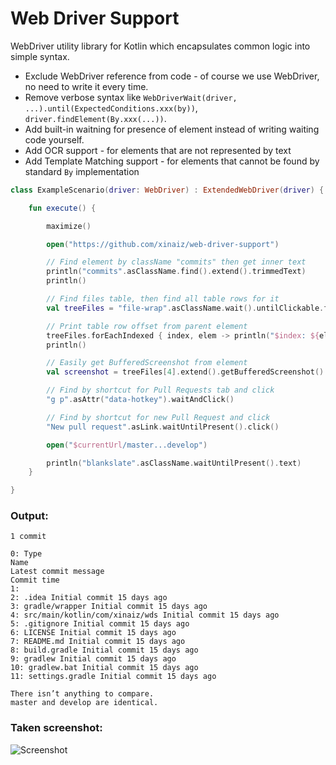 # Web Driver Support
WebDriver utility library for Kotlin which encapsulates common logic into simple syntax.
* Exclude WebDriver reference from code - of course we use WebDriver, no need to write it every time.
* Remove verbose syntax like `WebDriverWait(driver, ...).until(ExpectedConditions.xxx(by))`, `driver.findElement(By.xxx(...))`.
* Add built-in waitning for presence of element instead of writing waiting code yourself.
* Add OCR support - for elements that are not represented by text
* Add Template Matching support - for elements that cannot be found by standard `By` implementation

```kotlin
class ExampleScenario(driver: WebDriver) : ExtendedWebDriver(driver) {

    fun execute() {

        maximize()

        open("https://github.com/xinaiz/web-driver-support")

        // Find element by className "commits" then get inner text
        println("commits".asClassName.find().extend().trimmedText)
        println()

        // Find files table, then find all table rows for it
        val treeFiles = "file-wrap".asClassName.wait().untilClickable.findElements("tr".asTag.by)

        // Print table row offset from parent element
        treeFiles.forEachIndexed { index, elem -> println("$index: ${elem.text}") }
        println()

        // Easily get BufferedScreenshot from element
        val screenshot = treeFiles[4].extend().getBufferedScreenshot()

        // Find by shortcut for Pull Requests tab and click
        "g p".asAttr("data-hotkey").waitAndClick()

        // Find by shortcut for new Pull Request and click
        "New pull request".asLink.waitUntilPresent().click()

        open("$currentUrl/master...develop")

        println("blankslate".asClassName.waitUntilPresent().text)
    }

}

```
### Output:
```
1 commit

0: Type
Name
Latest commit message
Commit time
1: 
2: .idea Initial commit 15 days ago
3: gradle/wrapper Initial commit 15 days ago
4: src/main/kotlin/com/xinaiz/wds Initial commit 15 days ago
5: .gitignore Initial commit 15 days ago
6: LICENSE Initial commit 15 days ago
7: README.md Initial commit 15 days ago
8: build.gradle Initial commit 15 days ago
9: gradlew Initial commit 15 days ago
10: gradlew.bat Initial commit 15 days ago
11: settings.gradle Initial commit 15 days ago

There isn’t anything to compare.
master and develop are identical.
```
### Taken screenshot:
![Screenshot](https://i.imgur.com/KUBIwag.png)
